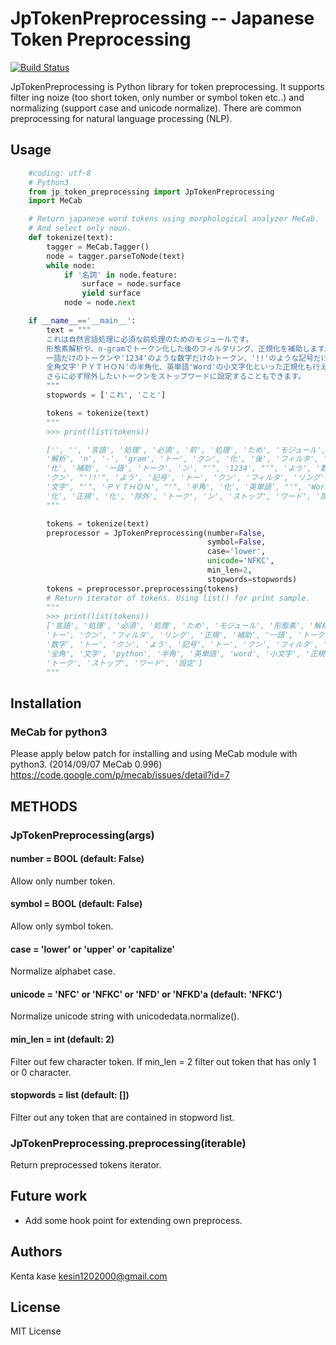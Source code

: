 # JpTokenPreprocessing -- Japanese Token Preprocessing

[![Build Status](https://travis-ci.org/Kesin11/JpTokenPreprocessing.svg)](https://travis-ci.org/Kesin11/JpTokenPreprocessing)

JpTokenPreprocessing is Python library for token preprocessing. It supports filter ing noize (too short token, only number or symbol token etc..) and normalizing (support case and unicode normalize).
There are common preprocessing for natural language processing (NLP).

## Usage
```python
    #coding: utf-8
    # Python3
    from jp_token_preprocessing import JpTokenPreprocessing
    import MeCab

    # Return japanese word tokens using morphological analyzer MeCab.
    # And select only noun.
    def tokenize(text):
        tagger = MeCab.Tagger()
        node = tagger.parseToNode(text)
        while node:
            if '名詞' in node.feature:
                surface = node.surface
                yield surface
            node = node.next

    if __name__=='__main__':
        text = """
        これは自然言語処理に必須な前処理のためのモジュールです。
        形態素解析や、n-gramでトークン化した後のフィルタリング、正規化を補助します。
        一語だけのトークンや'1234'のような数字だけのトークン、'!!'のような記号だけのトークンのフィルタリング、
        全角文字'ＰＹＴＨＯＮ'の半角化、英単語'Word'の小文字化といった正規化も行えます。
        さらに必ず除外したいトークンをストップワードに設定することもできます。
        """
        stopwords = ['これ', 'こと']

        tokens = tokenize(text)
        """
        >>> print(list(tokens))

        ['', '', '言語', '処理', '必須', '前', '処理', 'ため', 'モジュール', '形態素',
        '解析', 'n', '-', 'gram', 'トー', 'クン', '化', '後', 'フィルタ', 'リング', '正規',
        '化', '補助', '一語', 'トーク', 'ン', "'", '1234', "'", 'よう', '数字','トー',
        'クン', "'!!'", 'よう', '記号', 'トー', 'クン', 'フィルタ', 'リング', '全角',
        '文字', "'", 'ＰＹＴＨＯＮ', "'", '半角', '化', '英単語', "'", 'Word',"'", '小文字',
        '化', '正規', '化', '除外', 'トーク', 'ン', 'ストップ', 'ワード', '設定', 'こと']
        """

        tokens = tokenize(text)
        preprocessor = JpTokenPreprocessing(number=False,
                                            symbol=False,
                                            case='lower',
                                            unicode='NFKC',
                                            min_len=2,
                                            stopwords=stopwords)
        tokens = preprocessor.preprocessing(tokens)
        # Return iterator of tokens. Using list() for print sample.
        """
        >>> print(list(tokens))
        ['言語', '処理', '必須', '処理', 'ため', 'モジュール', '形態素', '解析', 'gram',
        'トー', 'クン', 'フィルタ', 'リング', '正規', '補助', '一語', 'トーク', 'よう',
        '数字', 'トー', 'クン', 'よう', '記号', 'トー', 'クン', 'フィルタ', 'リング',
        '全角', '文字', 'python', '半角', '英単語', 'word', '小文字', '正規', '除外',
        'トーク', 'ストップ', 'ワード', '設定']
        """
```

## Installation

### MeCab for python3
Please apply below patch for installing and using MeCab module with python3. (2014/09/07 MeCab 0.996)
https://code.google.com/p/mecab/issues/detail?id=7


## METHODS

### JpTokenPreprocessing(args)
#### number = BOOL (default: False)
Allow only number token.

#### symbol = BOOL (default: False)
Allow only symbol token.

#### case = 'lower' or 'upper' or 'capitalize'
Normalize alphabet case.

#### unicode = 'NFC' or 'NFKC' or 'NFD' or 'NFKD'a (default: 'NFKC')
Normalize unicode string with unicodedata.normalize().

#### min_len = int (default: 2)
Filter out few character token. If min_len = 2 filter out token that has only 1 or 0 character.

#### stopwords = list (default: [])
Filter out any token that are contained in stopword list.

### JpTokenPreprocessing.preprocessing(iterable)
Return preprocessed tokens iterator.

## Future work
- Add some hook point for extending own preprocess.

## Authors
Kenta kase kesin1202000@gmail.com

## License
MIT License

